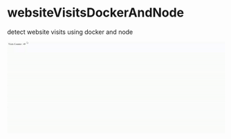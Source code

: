 # websiteVisitsDockerAndNode
detect website visits using docker and node

![](https://github.com/Walaa-Zahran/websiteVisitsDockerAndNode/blob/main/ezgif.com-video-to-gif.gif)
